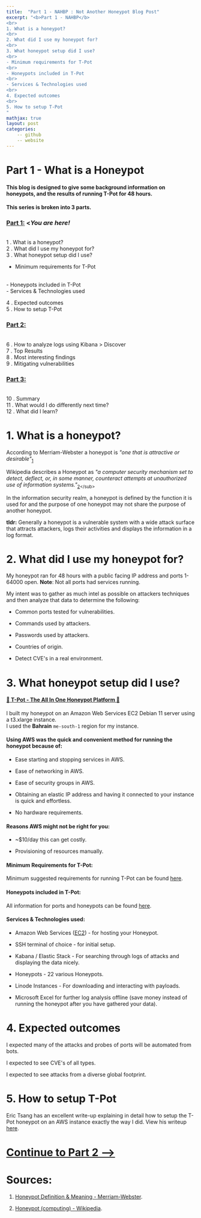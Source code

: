 ```yaml
---
title:  "Part 1 - NAHBP : Not Another Honeypot Blog Post"
excerpt: "<b>Part 1 - NAHBP</b>
<br>
1. What is a honeypot?
<br>
2. What did I use my honeypot for?
<br>
3. What honeypot setup did I use?
<br>
- Minimum requirements for T-Pot
<br>
- Honeypots included in T-Pot
<br>
- Services & Technologies used
<br>
4. Expected outcomes
<br>
5. How to setup T-Pot
"
mathjax: true
layout: post
categories:
    -- github
    -- website
---
```


# Part 1 - What is a Honeypot

#### This blog is designed to give some background information on honeypots, and the results of running T-Pot for 48 hours.

#### This series is broken into 3 parts.

### [Part 1:](https://matthewomccorkle.github.io/honeypot-1/) <*You are here!*
<br>
1 . What is a honeypot?
<br>
2 . What did I use my honeypot for?
<br>
3 . What honeypot setup did I use?

- Minimum requirements for T-Pot
<br>
- Honeypots included in T-Pot
<br>
- Services & Technologies used
<br>

4 . Expected outcomes
<br>
5 . How to setup T-Pot

   

### [Part 2:](https://matthewomccorkle.github.io/honeypot-2/)
<br>
6 . How to analyze logs using Kibana > Discover
<br>
7 . Top Results
<br>
8 . Most interesting findings
<br>
9 . Mitigating vulnerabilities
<br>


### [Part 3:](https://matthewomccorkle.github.io/honeypot-3/)
<br>
10 . Summary
<br>
11 . What would I do differently next time?
<br>
12 . What did I learn?
<br>

# 1. What is a honeypot?

According to Merriam-Webster a honeypot is *"one that is attractive or desirable"*<sub>[1](https://www.merriam-webster.com/dictionary/honeypot)</sub>

Wikipedia describes a Honeypot as *"a computer security mechanism set to detect, deflect, or, in some manner, counteract attempts at unauthorized use of information systems."*<sub>[2](https://en.wikipedia.org/wiki/Honeypot_(computing)#:~:text=a%20computer%20security%20mechanism%20set%20to%20detect%2C%20deflect%2C%20or%2C%20in%20some%20manner%2C%20counteract%20attempts%20at%20unauthorized%20use%20of%20information%20systems.)</sub>

In the information security realm, a honeypot is defined by the function it is used for and the purpose of one honeypot may not share the purpose of another honeypot.  

**tldr:** Generally a honeypot is a vulnerable system with a wide attack surface that attracts attackers, logs their activities and displays the information in a log format. 

# 2. What did I use my honeypot for?

My honeypot ran for 48 hours with a public facing IP address and ports 1-64000 open. 
**Note**: Not all ports had services running. 

My intent was to gather as much intel as possible on attackers techniques and then analyze that data to determine the following:

- Common ports tested for vulnerabilities.

- Commands used by attackers.

- Passwords used by attackers.

- Countries of origin.

- Detect CVE's in a real environment.

# 3. What honeypot setup did I use?

#### [🍯 T-Pot - The All In One Honeypot Platform 🐝](https://github.com/telekom-security/tpotce)

I built my honeypot on an Amazon Web Services EC2 Debian 11 server using a t3.xlarge instance.<br>
I used the **Bahrain** `me-south-1` region for my instance.

#### Using AWS was the quick and convenient method for running the honeypot because of:

- Ease starting and stopping services in AWS.

- Ease of networking in AWS.
  
- Ease of security groups in AWS.

- Obtaining an elastic IP address and having it connected to your instance is quick and effortless.

- No hardware requirements.

#### Reasons AWS might not be right for you:

- ~$10/day this can get costly.

- Provisioning of resources manually.

#### Minimum Requirements for T-Pot:

Minimum suggested requirements for running T-Pot can be found [here](https://github.com/telekom-security/tpotce#system-requirements).

#### Honeypots included in T-Pot:

All information for ports and honeypots can be found [here](https://github.com/telekom-security/tpotce#technical-concept).

#### Services & Technologies used:

- Amazon Web Services ([EC2](https://aws.amazon.com/ec2/))  -  for hosting your Honeypot.

- SSH terminal of choice - for initial setup.

- Kabana / Elastic Stack - For searching through logs of attacks and displaying the data nicely.

- Honeypots - 22 various Honeypots.

- Linode Instances - For downloading and interacting with payloads.

- Microsoft Excel for further log analysis offline (save money instead of running the honeypot after you have gathered your data).

# 4. Expected outcomes

I expected many of the attacks and probes of ports will be automated from bots. 

I expected to see CVE's of all types. 

I expected to see attacks from a diverse global footprint.

# 5. How to setup T-Pot

Eric Tsang has an excellent write-up explaining in detail how to setup the T-Pot honeypot on an AWS instance exactly the way I did.
View his writeup [here](https://blog.devgenius.io/creating-a-research-honeypot-on-aws-b0ded134729a). 

# [Continue to Part 2 -->](https://matthewomccorkle.github.io/honeypot-2/)

# Sources:

1. [Honeypot Definition & Meaning - Merriam-Webster](https://www.merriam-webster.com/dictionary/honeypot).

2. [Honeypot (computing) - Wikipedia](https://en.wikipedia.org/wiki/Honeypot_(computing)#:~:text=a%20computer%20security%20mechanism%20set%20to%20detect%2C%20deflect%2C%20or%2C%20in%20some%20manner%2C%20counteract%20attempts%20at%20unauthorized%20use%20of%20information%20systems).
